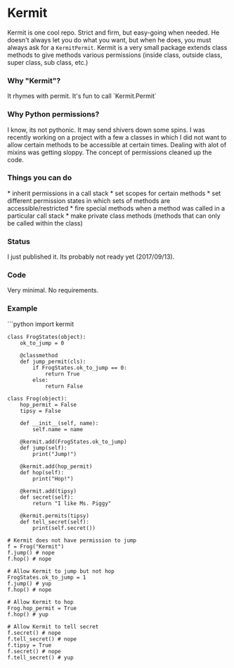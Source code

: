 <h1> Kermit </h1>

Kermit is one cool repo. Strict and firm, but easy-going when needed. He doesn't always let you
do what you want, but when he does, you must always ask for a `KermitPermit`. Kermit is a very small package extends class methods to give methods various permissions (inside class, outside class, super class, sub class, etc.)

<h3> Why "Kermit"? </h3>
It rhymes with permit. It's fun to call `Kermit.Permit`

<h3> Why Python permissions? </h3>
I know, its not pythonic. It may send shivers down some spins. I was recently working on a project with a few a classes in which I did not want to allow certain methods to be accessible at certain times. Dealing with alot of mixins was getting sloppy. The concept of permissions cleaned up the code.

<h3> Things you can do </h3>
* inherit permissions in a call stack
* set scopes for certain methods
* set different permission states in which sets of methods are accessible/restricted
* fire special methods when a method was called in a particular call stack
* make private class methods (methods that can only be called within the class)

<h3> Status </h3>
I just published it. Its probably not ready yet (2017/09/13).

<h3> Code </h3>
Very minimal. No requirements.

<h3> Example </h3>
```python
    import kermit

    class FrogStates(object):
        ok_to_jump = 0

        @classmethod
        def jump_permit(cls):
            if FrogStates.ok_to_jump == 0:
                return True
            else:
                return False

    class Frog(object):
        hop_permit = False
        tipsy = False

        def __init__(self, name):
            self.name = name

        @kermit.add(FrogStates.ok_to_jump)
        def jump(self):
            print("Jump!")

        @kermit.add(hop_permit)
        def hop(self):
            print("Hop!")

        @kermit.add(tipsy)
        def secret(self):
            return "I like Ms. Piggy"

        @kermit.permits(tipsy)
        def tell_secret(self):
            print(self.secret())

    # Kermit does not have permission to jump
    f = Frog("Kermit")
    f.jump() # nope
    f.hop() # nope

    # Allow Kermit to jump but not hop
    FrogStates.ok_to_jump = 1
    f.jump() # yup
    f.hop() # nope

    # Allow Kermit to hop
    Frog.hop_permit = True
    f.hop() # yup

    # Allow Kermit to tell secret
    f.secret() # nope
    f.tell_secret() # nope
    f.tipsy = True
    f.secret() # nope
    f.tell_secret() # yup
```
